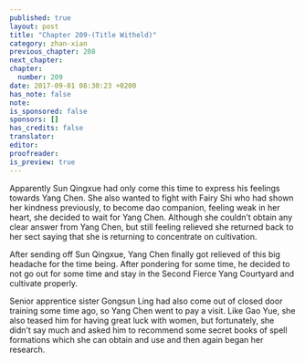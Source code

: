 ```yaml
---
published: true
layout: post
title: "Chapter 209-(Title Witheld)"
category: zhan-xian
previous_chapter: 208
next_chapter: 
chapter:
  number: 209
date: 2017-09-01 08:30:23 +0200
has_note: false
note: 
is_sponsored: false
sponsors: []
has_credits: false
translator:
editor:
proofreader:
is_preview: true
---
```

Apparently Sun Qingxue had only come this time to express his feelings towards Yang Chen. She also wanted to fight with Fairy Shi who had shown her kindness previously, to become dao companion, feeling weak in her heart, she decided to wait for Yang Chen. Although she couldn’t obtain any clear answer from Yang Chen, but still feeling relieved she returned back to her sect saying that she is returning to concentrate on cultivation. 

After sending off Sun Qingxue, Yang Chen finally got relieved of this big headache for the time being. After pondering for some time, he decided to not go out for some time and stay in the Second Fierce Yang Courtyard and cultivate properly.

Senior apprentice sister Gongsun Ling had also come out of closed door training some time ago, so Yang Chen went to pay a visit. Like Gao Yue, she also teased him for having great luck with women, but fortunately, she didn’t say much and asked him to recommend some secret books of spell formations which she can obtain and use and then again began her research.
